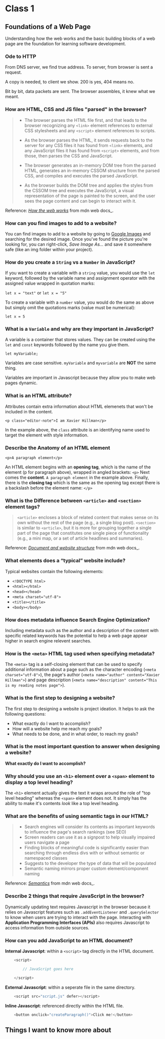# Class 1

## Foundations of a Web Page

Understanding how the web works and the basic building blocks of a web page are the foundation for learning software development.

### Ode to HTTP

From DNS server, we find true address.
To server, from browser is sent a request.

A copy is needed, to client we show.
200 is yes, 404 means no.

Bit by bit, data packets are sent.
The browser assembles, it knew what we meant.

### How are HTML, CSS and JS files "parsed" in the browser?

> - The browser parses the HTML file first, and that leads to the browser recognizing any `<link>` element references to external CSS stylesheets and any `<script>` element references to scripts.
>
> - As the browser parses the HTML, it sends requests back to the server for any CSS files it has found from `<link>` elements, and any JavaScript files it has found from `<script>` elements, and from those, then parses the CSS and JavaScript.
>
> - The browser generates an in-memory DOM tree from the parsed HTML, generates an in-memory CSSOM structure from the parsed CSS, and compiles and executes the parsed JavaScript.
>
> - As the browser builds the DOM tree and applies the styles from the CSSOM tree and executes the JavaScript, a visual representation of the page is painted to the screen, and the user sees the page content and can begin to interact with it.

Reference: [*How the web works*](https://developer.mozilla.org/en-US/docs/Learn/Getting_started_with_the_web/How_the_Web_works) from mdn web docs_.

### How can you find images to add to a website?

You can find images to add to a website by going to [Google Images](https://www.google.com/imghp?hl=en&ogbl) and searching for the desired image. Once you've found the picture you're looking for, you can right-click, *Save Image As...* and save it somewhere safe (like an img folder within your project).

### How do you create a `String` vs a `Number` in JavaScript?

If you want to create a variable with a `string` value, you would use the `let` keyword, followed by the variable name and assignment operator with the assigned value wrapped in quotation marks:

 `let x = "text"` or `let x = "5"`

To create a variable with a `number` value, you would do the same as above but simply omit the quotations marks (value must be numerical):

`let x = 5`

### What is a `Variable` and why are they important in JavaScript?

A variable is a container that stores values. They can be created using the `let` and `const` keywords followed by the name you give them.

`let myVariable;`

Variables are case sensitive. `myVariable` and `myvariable` are **NOT** the same thing.

Variables are important in Javascript because they allow you to make web pages dynamic.

### What is an HTML attribute?

Attributes contain extra information about HTML elemenets that won't be included in the content.

`<p class="editor-note">I am Xavier Hillman</p>`

In the example above, the `class` attribute is an identifying name used to target the element with style information.

### Describe the Anatomy of an HTML element

`<p>A paragraph element</p>`

An HTML element begins with an **opening tag**, which is the name of the element (p for paragraph above), wrapped in angled brackets: `<p>`
Next comes the **content**. `A paragraph element` in the example above.
Finally, there is the **closing tag** which is the same as the opening tag except there is a backslash before the element name: `</p>`

### What is the Difference between `<article>` and `<section>` element tags?

> `<article>` encloses a block of related content that makes sense on its own without the rest of the page (e.g., a single blog post).
> `<section>` is similar to `<article>`, but it is more for grouping together a single part of the page that constitutes one single piece of functionality (e.g., a mini map, or a set of article headlines and summaries).

Reference: [*Document and website structure*](https://developer.mozilla.org/en-US/docs/Learn/HTML/Introduction_to_HTML/Document_and_website_structure#html_for_structuring_content) from mdn web docs_.

### What elements does a “typical” website include?

Typical websites contain the following elements:

- `<!DOCTYPE html>`
- `<html></html>`
- `<head></head>`
- `<meta charset="utf-8">`
- `<title></title>`
- `<body></body>`

### How does metadata influence Search Engine Optimization?

Including metadata such as the author and a description of the content with specific related keywords has the potential to help a web page appear higher in search engine relevent searches.

### How is the `<meta>` HTML tag used when specifying metadata?

The `<meta>` tag is a self-closing element that can be used to specify additional information about a page such as the character encoding (`<meta charset="utf-8">`), the page's author (`<meta name="author" content="Xavier Hillman">`) and page description (`<meta name="description" content="This is my reading notes page">`).

### What is the first step to designing a website?

The first step to designing a website is project ideation. It helps to ask the following questions:

- What exactly do I want to accomplish?
- How will a website help me reach my goals?
- What needs to be done, and in what order, to reach my goals?

### What is the most important question to answer when designing a website?

**What exactly do I want to accomplish?**

### Why should you use an `<h1>` element over a `<span>` element to display a top level heading?

The `<h1>` element actually gives the text it wraps around the role of "top level heading" whereas the `<span>` element does not. It simply has the ability to make it's contents *look* like a top level heading.

### What are the benefits of using semantic tags in our HTML?

> - Search engines will consider its contents as important keywords to influence the page's search rankings (see SEO)
> - Screen readers can use it as a signpost to help visually impaired users navigate a page
> - Finding blocks of meaningful code is significantly easier than searching through endless divs with or without semantic or namespaced classes
> - Suggests to the developer the type of data that will be populated
> - Semantic naming mirrors proper custom element/component naming

Reference: [*Semantics*](https://developer.mozilla.org/en-US/docs/Glossary/Semantics) from mdn web docs_.

### Describe 2 things that require JavaScript in the browser?

Dynamically updating text requires Javascript in the browser because it relies on Javascript features such as `.addEventListener` and `.querySelector` to know when users are trying to interact with the page. Interacting with **Application Programming Interfaces (APIs)** also requires Javascript to access information from outside sources.

### How can you add JavaScript to an HTML document?

**Internal Javascript**: within a `<script>` tag directly in the HTML document.

```javascript
    <script>

        // JavaScript goes here

    </script>
```

**External Javascript**: within a seperate file in the same directory.

```javascript
    <script src="script.js" defer></script>
```

**Inline Javascript**: referenced directly within the HTML file.

```javascript
    <button onclick="createParagraph()">Click me!</button>
```

## Things I want to know more about

